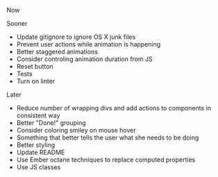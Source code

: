 Now



Sooner

* Update gitignore to ignore OS X junk files
* Prevent user actions while animation is happening
* Better staggered animations
* Consider controling animation duration from JS
* Reset button
* Tests
* Turn on linter


Later

* Reduce number of wrapping divs and add actions to components in consistent way
* Better "Done!" grouping
* Consider coloring smiley on mouse hover
* Something that better tells the user what she needs to be doing
* Better styling
* Update README
* Use Ember octane techniques to replace computed properties
* Use JS classes
